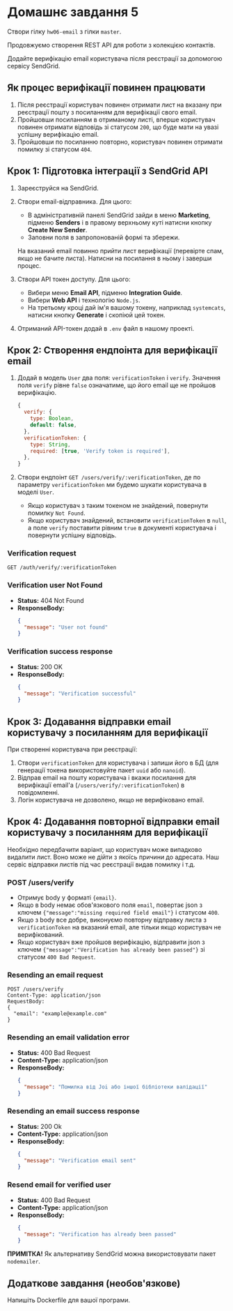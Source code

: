 # Домашнє завдання 5

Створи гілку `hw06-email` з гілки `master`.

Продовжуємо створення REST API для роботи з колекцією контактів.

Додайте верифікацію email користувача після реєстрації за допомогою сервісу SendGrid.

## Як процес верифікації повинен працювати

1. Після реєстрації користувач повинен отримати лист на вказану при реєстрації пошту з посиланням для верифікації свого email.
2. Пройшовши посиланням в отриманому листі, вперше користувач повинен отримати відповідь зі статусом `200`, що буде мати на увазі успішну верифікацію email.
3. Пройшовши по посиланню повторно, користувач повинен отримати помилку зі статусом `404`.

## Крок 1: Підготовка інтеграції з SendGrid API

1. Зареєструйся на SendGrid.
2. Створи email-відправника. Для цього:
    - В адміністративній панелі SendGrid зайди в меню **Marketing**, підменю **Senders** і в правому верхньому куті натисни кнопку **Create New Sender**.
    - Заповни поля в запропонованій формі та збережи.

    На вказаний email повинно прийти лист верифікації (перевірте спам, якщо не бачите листа). Натисни на посилання в ньому і заверши процес.

3. Створи API токен доступу. Для цього:
    - Вибери меню **Email API**, підменю **Integration Guide**.
    - Вибери **Web API** і технологію `Node.js`.
    - На третьому кроці дай ім'я вашому токену, наприклад `systemcats`, натисни кнопку **Generate** і скопіюй цей токен.

4. Отриманий API-токен додай в `.env` файл в нашому проекті.

## Крок 2: Створення ендпоінта для верифікації email

1. Додай в модель `User` два поля: `verificationToken` і `verify`. Значення поля `verify` рівне `false` означатиме, що його email ще не пройшов верифікацію.

    ```javascript
    {
      verify: {
        type: Boolean,
        default: false,
      },
      verificationToken: {
        type: String,
        required: [true, 'Verify token is required'],
      },
    }
    ```

2. Створи ендпоінт `GET /users/verify/:verificationToken`, де по параметру `verificationToken` ми будемо шукати користувача в моделі `User`.

    - Якщо користувач з таким токеном не знайдений, повернути помилку `Not Found`.
    - Якщо користувач знайдений, встановити `verificationToken` в `null`, а поле `verify` поставити рівним `true` в документі користувача і повернути успішну відповідь.

### Verification request
```http
GET /auth/verify/:verificationToken
```

### Verification user Not Found
- **Status:** 404 Not Found
- **ResponseBody:**
    ```json
    {
      "message": "User not found"
    }
    ```

### Verification success response
- **Status:** 200 OK
- **ResponseBody:**
    ```json
    {
      "message": "Verification successful"
    }
    ```

## Крок 3: Додавання відправки email користувачу з посиланням для верифікації

При створенні користувача при реєстрації:

1. Створи `verificationToken` для користувача і запиши його в БД (для генерації токена використовуйте пакет `uuid` або `nanoid`).
2. Відправ email на пошту користувача і вкажи посилання для верифікації email'а (`/users/verify/:verificationToken`) в повідомленні.
3. Логін користувача не дозволено, якщо не верифіковано email.

## Крок 4: Додавання повторної відправки email користувачу з посиланням для верифікації

Необхідно передбачити варіант, що користувач може випадково видалити лист. Воно може не дійти з якоїсь причини до адресата. Наш сервіс відправки листів під час реєстрації видав помилку і т.д.

### POST /users/verify

- Отримує body у форматі `{email}`.
- Якщо в body немає обов'язкового поля `email`, повертає json з ключем `{"message":"missing required field email"}` і статусом `400`.
- Якщо з body все добре, виконуємо повторну відправку листа з `verificationToken` на вказаний email, але тільки якщо користувач не верифікований.
- Якщо користувач вже пройшов верифікацію, відправити json з ключем `{"message":"Verification has already been passed"}` зі статусом `400 Bad Request`.

### Resending an email request
```http
POST /users/verify
Content-Type: application/json
RequestBody:
{
  "email": "example@example.com"
}
```

### Resending an email validation error
- **Status:** 400 Bad Request
- **Content-Type:** application/json
- **ResponseBody:**
    ```json
    {
      "message": "Помилка від Joi або іншої бібліотеки валідації"
    }
    ```

### Resending an email success response
- **Status:** 200 Ok
- **Content-Type:** application/json
- **ResponseBody:**
    ```json
    {
      "message": "Verification email sent"
    }
    ```

### Resend email for verified user
- **Status:** 400 Bad Request
- **Content-Type:** application/json
- **ResponseBody:**
    ```json
    {
      "message": "Verification has already been passed"
    }
    ```

**ПРИМІТКА!** Як альтернативу SendGrid можна використовувати пакет `nodemailer`.

## Додаткове завдання (необов'язкове)

Напишіть Dockerfile для вашої програми.
```